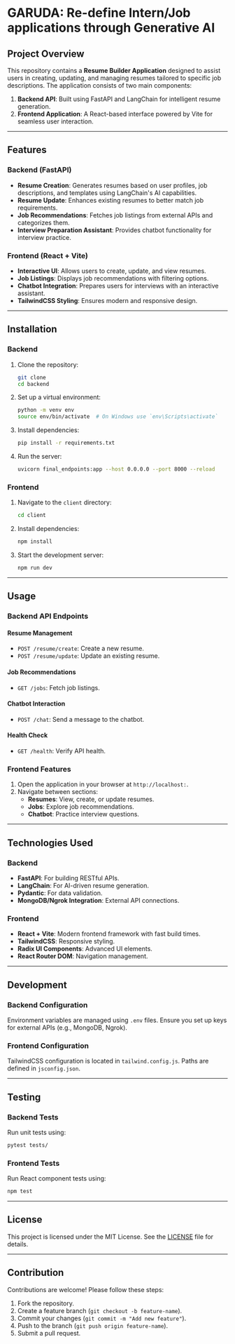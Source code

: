 # GARUDA: Re-define Intern/Job applications through Generative AI

## Project Overview

This repository contains a **Resume Builder Application** designed to assist users in creating, updating, and managing resumes tailored to specific job descriptions. The application consists of two main components:

1. **Backend API**: Built using FastAPI and LangChain for intelligent resume generation.
2. **Frontend Application**: A React-based interface powered by Vite for seamless user interaction.

---

## Features

### Backend (FastAPI)
- **Resume Creation**: Generates resumes based on user profiles, job descriptions, and templates using LangChain's AI capabilities.
- **Resume Update**: Enhances existing resumes to better match job requirements.
- **Job Recommendations**: Fetches job listings from external APIs and categorizes them.
- **Interview Preparation Assistant**: Provides chatbot functionality for interview practice.

### Frontend (React + Vite)
- **Interactive UI**: Allows users to create, update, and view resumes.
- **Job Listings**: Displays job recommendations with filtering options.
- **Chatbot Integration**: Prepares users for interviews with an interactive assistant.
- **TailwindCSS Styling**: Ensures modern and responsive design.

---

## Installation

### Backend
1. Clone the repository:
   ```bash
   git clone 
   cd backend
   ```

2. Set up a virtual environment:
   ```bash
   python -m venv env
   source env/bin/activate  # On Windows use `env\Scripts\activate`
   ```

3. Install dependencies:
   ```bash
   pip install -r requirements.txt
   ```

4. Run the server:
   ```bash
   uvicorn final_endpoints:app --host 0.0.0.0 --port 8000 --reload
   ```

### Frontend
1. Navigate to the `client` directory:
   ```bash
   cd client
   ```

2. Install dependencies:
   ```bash
   npm install
   ```

3. Start the development server:
   ```bash
   npm run dev
   ```

---

## Usage

### Backend API Endpoints

#### Resume Management
- `POST /resume/create`: Create a new resume.
- `POST /resume/update`: Update an existing resume.

#### Job Recommendations
- `GET /jobs`: Fetch job listings.

#### Chatbot Interaction
- `POST /chat`: Send a message to the chatbot.

#### Health Check
- `GET /health`: Verify API health.

### Frontend Features
1. Open the application in your browser at `http://localhost:`.
2. Navigate between sections:
    - **Resumes**: View, create, or update resumes.
    - **Jobs**: Explore job recommendations.
    - **Chatbot**: Practice interview questions.

---

## Technologies Used

### Backend
- **FastAPI**: For building RESTful APIs.
- **LangChain**: For AI-driven resume generation.
- **Pydantic**: For data validation.
- **MongoDB/Ngrok Integration**: External API connections.

### Frontend
- **React + Vite**: Modern frontend framework with fast build times.
- **TailwindCSS**: Responsive styling.
- **Radix UI Components**: Advanced UI elements.
- **React Router DOM**: Navigation management.

---

## Development

### Backend Configuration
Environment variables are managed using `.env` files. Ensure you set up keys for external APIs (e.g., MongoDB, Ngrok).

### Frontend Configuration
TailwindCSS configuration is located in `tailwind.config.js`. Paths are defined in `jsconfig.json`.

---

## Testing

### Backend Tests
Run unit tests using:
```bash
pytest tests/
```

### Frontend Tests
Run React component tests using:
```bash
npm test
```

---

## License

This project is licensed under the MIT License. See the [LICENSE](client/LICENSE) file for details.

---

## Contribution

Contributions are welcome! Please follow these steps:
1. Fork the repository.
2. Create a feature branch (`git checkout -b feature-name`).
3. Commit your changes (`git commit -m "Add new feature"`).
4. Push to the branch (`git push origin feature-name`).
5. Submit a pull request.

